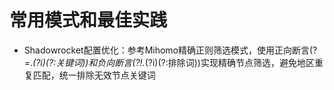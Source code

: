 # 常用模式和最佳实践

- Shadowrocket配置优化：参考Mihomo精确正则筛选模式，使用正向断言(?=.*(?i)(?:关键词))和负向断言(?!.*(?i)(?:排除词))实现精确节点筛选，避免地区重复匹配，统一排除无效节点关键词

